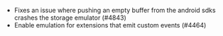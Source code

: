- Fixes an issue where pushing an empty buffer from the android sdks crashes the storage emulator (#4843)
- Enable emulation for extensions that emit custom events (#4464)